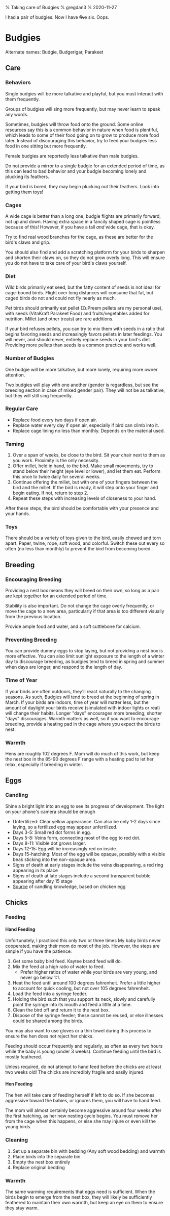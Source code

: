 % Taking care of Budgies
% gregdan3
% 2020-11-27

I had a pair of budgies. Now I have ~~five~~ six. Oops.

<!-- cut -->

# Budgies
Alternate names: Budgie, Budgerigar, Parakeet

## Care
### Behaviors
Single budgies will be more talkative and playful, but you must interact with
them frequently.

Groups of budgies will sing more frequently, but may never learn to speak any
words.

Sometimes, budgies will throw food onto the ground. Some online resources say
this is a common behavior in nature when food is plentiful, which leads to some
of their food going on to grow to produce more food later. Instead of
discouraging this behavior, try to feed your budgies less food in one sitting
but more frequently.

Female budgies are reportedly less talkative than male budgies.

Do not provide a mirror to a single budgie for an extended period of time, as
this can lead to bad behavior and your budgie becoming lonely and plucking its
feathers.

If your bird is bored, they may begin plucking out their feathers. Look into
getting them toys!

### Cages
A wide cage is better than a long one; budgie flights are primarily forward, not
up and down. Having extra space in a fancily shaped cage is pointless because of
this! However, if you have a tall *and* wide cage, that is okay.

Try to find real wood branches for the cage, as these are better for the bird's
claws and grip.

You should also find and add a scratching platform for your birds to sharpen and
shorten their claws on, so they do not grow overly long. This will ensure you do
not have to take care of your bird's claws yourself.

### Diet
Wild birds primarily eat seed, but the fatty content of seeds is not ideal for
cage-bound birds. Flight over long distances will consume that fat, but caged
birds do not and could not fly nearly as much.

Pet birds should primarily eat pellet (ZuPreem pellets are my personal use),
with seeds (VitaKraft Parakeet Food) and fruits/vegetables added for nutrition.
Millet (and other treats) are rare additions.

If your bird refuses pellets, you can try to mix them with seeds in a ratio that
begins favoring seeds and increasingly favors pellets in later feedings. You
will never, and should never, entirely replace seeds in your bird's diet.
Providing more pellets than seeds is a common practice and works well.

### Number of Budgies
One budgie will be more talkative, but more lonely, requiring more owner
attention.

Two budgies will play with one another (gender is regardless, but see the
breeding section in case of mixed gender pair). They will not be as talkative,
but they will still sing frequently.

### Regular Care
  * Replace food every two days if open air.
  * Replace water every day if open air, especially if bird can climb into it.
  * Replace cage lining no less than monthly. Depends on the material used.

### Taming
1. Over a span of weeks, be close to the bird. Sit your chair next to them as
   you work. Proximity is the only necessity.
2. Offer millet, held in hand, to the bird. Make small movements, try to stand
   below their height (eye level or lower), and let them eat. Perform this once
   to twice daily for several weeks.
3. Continue offering the millet, but with one of your fingers between the bird
   and the millet. If the bird is ready, it will step onto your finger and begin
   eating. If not, return to step 2.
4. Repeat these steps with increasing levels of closeness to your hand.

After these steps, the bird should be comfortable with your presence and your
hands.

### Toys
There should be a variety of toys given to the bird, easily chewed and torn
apart. Paper, twine, rope, soft wood, and colorful. Switch these out every so
often (no less than monthly) to prevent the bird from becoming bored.

## Breeding
### Encouraging Breeding
Providing a nest box means they will breed on their own, so long as a pair are
kept together for an extended period of time.

Stability is also important. Do not change the cage overly frequently, or move
the cage to a new area, particularly if that area is too different visually from the
previous location.

Provide ample food and water, and a soft cuttlebone for calcium.

### Preventing Breeding
You can provide dummy eggs to stop laying, but not providing a nest box is more
effective. You can also limit sunlight exposure to the length of a winter day to
discourage breeding, as budgies tend to breed in spring and summer when days are
longer, and respond to the length of day.

### Time of Year
If your birds are often outdoors, they'll react naturally to the changing
seasons. As such, Budgies will tend to breed at the beginning of spring in
March. If your birds are indoors, time of year will matter less, but the amount
of daylight your birds receive (simulated with indoor lights or real) will
change their habits. Longer "days" encourages more breeding; shorter "days"
discourages. Warmth matters as well, so if you want to encourage breeding,
provide a heating pad in the cage where you expect the birds to nest.

### Warmth
Hens are roughly 102 degrees F. Mom will do much of this work, but keep the nest
box in the 85-90 degrees F range with a heating pad to let her relax, especially
if breeding in winter.

## Eggs
### Candling
Shine a bright light into an egg to see its progress of development. The light
on your phone's camera should be enough

* Unfertilized: Clear yellow appearance. Can also be only 1-2 days since laying,
  so a fertilized egg may appear unfertilized.
* Days 3-5: Small red dot forms in egg.
* Days 5-8: Veins form, connecting most of the egg to red dot.
* Days 8-11: Visible dot grows larger.
* Days 12-15: Egg will be increasingly red on inside.
* Days 15-hatching: Most of the egg will be opaque, possibly with a visible beak
  sticking into the non-opaque area.
* Signs of death at early stages include the veins disappearing, a red ring
  appearing in its place
* Signs of death at late stages include a second transparent bubble appearing
  after day 15 stage
* [Source](https://www.beautyofbirds.com/candlingeggs.html) of candling
  knowledge, based on chicken egg

## Chicks
### Feeding
#### Hand Feeding
Unfortunately, I practiced this only two or three times My baby birds never
cooperated, making their mom do most of the job. However, the steps are simple
if you have the patience:

1. Get some baby bird feed. Kaytee brand feed will do.
2. Mix the feed at a high ratio of water to feed.
   - Prefer higher ratios of water while your birds are very young, and never go
     below 1:1.
3. Heat the feed until around 100 degrees fahrenheit. Prefer a little higher to
   account for quick cooling, but not over 105 degrees fahrenheit.
4. Load the feed into a syringe feeder.
5. Holding the bird such that you support its neck, slowly and carefully point
   the syringe into its mouth and feed a little at a time.
6. Clean the bird off and return it to the nest box.
7. Dispose of the syringe feeder; these cannot be reused, or else illnesses
   could be shared among the birds.

You may also want to use gloves or a thin towel during this process to ensure
the hen does not reject her chicks.

Feeding should occur frequently and regularly, as often as every two hours while
the baby is young (under 3 weeks). Continue feeding until the bird is mostly
feathered.

Unless required, do not attempt to hand feed before the chicks are at least two
weeks old! The chicks are incredibly fragile and easily injured.

#### Hen Feeding
The hen will take care of feeding herself if left to do so.  If she becomes
aggressive toward the babies, or ignores them, you will have to hand feed.

The mom will almost certainly become aggressive around four weeks after the
first hatching, as her new nesting cycle begins. You must remove her from the
cage when this happens, or else she may injure or even kill the young birds.

### Cleaning
1. Set up a separate bin with bedding (Any soft wood bedding) and warmth
2. Place birds into the separate bin
3. Empty the nest box entirely
4. Replace original bedding

### Warmth
The same warming requirements that eggs need is sufficient. When the birds begin
to emerge from the nest box, they will likely be sufficiently feathered to
maintain their own warmth, but keep an eye on them to ensure they stay warm.
